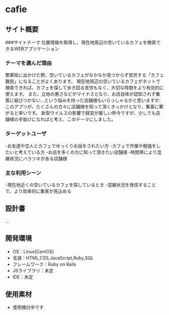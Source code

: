 # cafie

## サイト概要
###サイトテーマ
位置情報を取得し、現在地周辺の空いているカフェを検索できるWEBアプリケーション

### テーマを選んだ理由
繁華街に出かけた際、空いているカフェがなかなか見つからず苦労する「カフェ難民」になることがよくあります。
現在地周辺の空いているカフェがネットで検索できれば、カフェを探して歩き回る苦労もなく、大切な時間をより有効的に使えます。
また、立地の悪さなどがマイナスとなり、お店自体が認知されず集客に結びつかない…という悩みを持った店舗様もいらっしゃるかと思いますが、このアプリが、たくさんの方々に店舗様を知って頂くきっかけとなり、集客に繋がると幸いです。
新型ウイルスの影響で経営が厳しい昨今ですが、少しでも店舗様の手助けになればと考え、このテーマにしました。

### ターゲットユーザ
-お友達や恋人とカフェでゆっくりお話をされたい方
-カフェで作業や勉強をしたいと考えている方
-お店を多くの方に知って頂きたい店舗様
-時間帯により混雑状況にバラツキがある店舗様

### 主な利用シーン
-現在地近くの空いているカフェを探しているとき
-混雑状況を発信することで、より効率的に集客が見込める

## 設計書
...

## 開発環境
- OS：Linux(CentOS)
- 言語：HTML,CSS,JavaScript,Ruby,SQL
- フレームワーク：Ruby on Rails
- JSライブラリ：未定
- IDE：未定

## 使用素材
- 使用検討中です